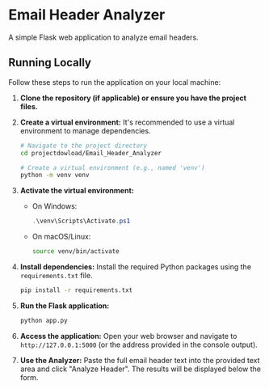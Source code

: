 # Email Header Analyzer

A simple Flask web application to analyze email headers.


## Running Locally

Follow these steps to run the application on your local machine:

1.  **Clone the repository (if applicable) or ensure you have the project files.**

2.  **Create a virtual environment:**
    It's recommended to use a virtual environment to manage dependencies.
    ```bash
    # Navigate to the project directory
    cd projectdowload/Email_Header_Analyzer

    # Create a virtual environment (e.g., named 'venv')
    python -m venv venv
    ```

3.  **Activate the virtual environment:**
    *   On Windows:
        ```powershell
        .\venv\Scripts\Activate.ps1
        ```
    *   On macOS/Linux:
        ```bash
        source venv/bin/activate
        ```

4.  **Install dependencies:**
    Install the required Python packages using the `requirements.txt` file.
    ```bash
    pip install -r requirements.txt
    ```

5.  **Run the Flask application:**
    ```bash
    python app.py
    ```

6.  **Access the application:**
    Open your web browser and navigate to `http://127.0.0.1:5000` (or the address provided in the console output).

7.  **Use the Analyzer:**
    Paste the full email header text into the provided text area and click "Analyze Header". The results will be displayed below the form.
